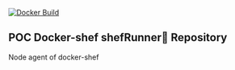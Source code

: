 [![Docker Build](https://github.com/docker-shef/shefRunner/actions/workflows/main.yml/badge.svg)](https://github.com/docker-shef/shefRunner/actions)

## POC Docker-shef shefRunner🛵 Repository

Node agent of docker-shef
